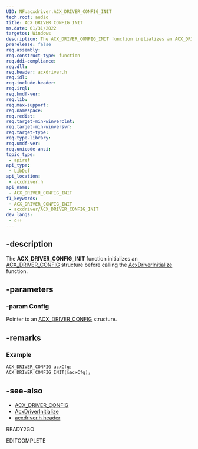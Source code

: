```yaml
---
UID: NF:acxdriver.ACX_DRIVER_CONFIG_INIT
tech.root: audio
title: ACX_DRIVER_CONFIG_INIT
ms.date: 01/31/2022
targetos: Windows
description: The ACX_DRIVER_CONFIG_INIT function initializes an ACX_DRIVER_CONFIG structure before calling AcxDriverInitialize.
prerelease: false
req.assembly: 
req.construct-type: function
req.ddi-compliance: 
req.dll: 
req.header: acxdriver.h
req.idl: 
req.include-header: 
req.irql: 
req.kmdf-ver: 
req.lib: 
req.max-support: 
req.namespace: 
req.redist: 
req.target-min-winverclnt: 
req.target-min-winversvr: 
req.target-type: 
req.type-library: 
req.umdf-ver: 
req.unicode-ansi: 
topic_type:
 - apiref
api_type:
 - LibDef
api_location:
 - acxdriver.h
api_name:
 - ACX_DRIVER_CONFIG_INIT
f1_keywords:
 - ACX_DRIVER_CONFIG_INIT
 - acxdriver/ACX_DRIVER_CONFIG_INIT
dev_langs:
 - c++
---
```


## -description

The **ACX_DRIVER_CONFIG_INIT** function initializes an [ACX_DRIVER_CONFIG](ne-acxdriver-acx_driver_config_flags.md) structure before calling the [AcxDriverInitialize](nf-acxdriver-acxdriverinitialize.md) function.

## -parameters

### -param Config

Pointer to an [ACX_DRIVER_CONFIG](ne-acxdriver-acx_driver_config_flags.md) structure.

## -remarks

### Example

```cpp
ACX_DRIVER_CONFIG acxCfg;
ACX_DRIVER_CONFIG_INIT(&acxCfg);
```

## -see-also

* [ACX_DRIVER_CONFIG](ne-acxdriver-acx_driver_config_flags.md)
* [AcxDriverInitialize](nf-acxdriver-acxdriverinitialize.md)
* [acxdriver.h header](index.md)

READY2GO

EDITCOMPLETE
